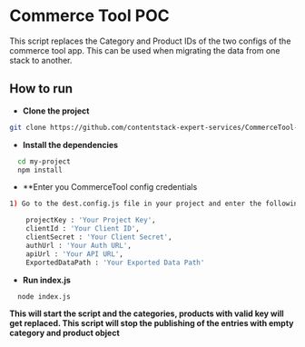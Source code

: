 
# Commerce Tool POC

This script replaces the Category and Product IDs of the two configs of the commerce tool app. This can be used when migrating the data from one stack to another.


## How to run 

* **Clone the project**

```bash
git clone https://github.com/contentstack-expert-services/CommerceTool-POC.git
```
* **Install the dependencies**

```bash
  cd my-project
  npm install
```
* **Enter you CommerceTool config credentials

```bash
1) Go to the dest.config.js file in your project and enter the following details

    projectKey : 'Your Project Key',
    clientId : 'Your Client ID',
    clientSecret : 'Your Client Secret',
    authUrl : 'Your Auth URL',
    apiUrl : 'Your API URL',
    ExportedDataPath : 'Your Exported Data Path'

```

* **Run index.js**

```bash
  node index.js
```

**This will start the script and the categories, products with valid key will get replaced.
This script will stop the publishing of the entries with empty category and product object** 